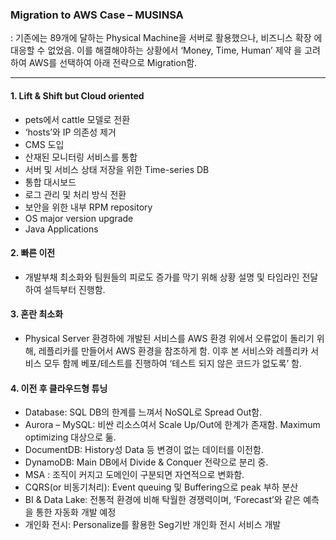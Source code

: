 ### Migration to AWS Case – MUSINSA

: 기존에는 89개에 달하는 Physical Machine을 서버로 활용했으나, 비즈니스 확장 에 대응할 수 없었음. 이를 해결해야하는 상황에서 ‘Money, Time, Human’ 제약 을 고려하여 AWS를 선택하여 아래 전략으로 Migration함.

----

#### 1. Lift & Shift but Cloud oriented
  -  pets에서 cattle 모델로 전환
  - ‘hosts’와 IP 의존성 제거
  - CMS 도입
  - 산재된 모니터링 서비스를 통합
  - 서버 및 서비스 상태 저장을 위한 Time-series DB
  - 통합 대시보드
  - 로그 관리 및 처리 방식 전환
  - 보안을 위한 내부 RPM repository
  - OS major version upgrade
  - Java Applications
    
#### 2. 빠른 이전
  - 개발부채 최소화와 팀원들의 피로도 증가를 막기 위해 상황 설명 및 타임라인 전달하여 설득부터 진행함.
  
#### 3. 혼란 최소화
  - Physical Server 환경하에 개발된 서비스를 AWS 환경 위에서 오류없이 돌리기 위해, 레플리카를 만들어서 AWS 환경을 참조하게 함. 이후 본 서비스와 레플리카 서비스 모두 함께 베포/테스트를 진행하여 ‘테스트 되지 않은 코드가 없도록’ 함.
  
#### 4. 이전 후 클라우드형 튜닝
  - Database: SQL DB의 한계를 느껴서 NoSQL로 Spread Out함.
  - Aurora – MySQL: 비싼 리소스여서 Scale Up/Out에 한계가 존재함. Maximum optimizing 대상으로 둚.
  - DocumentDB: History성 Data 등 변경이 없는 데이터를 이전함.
  - DynamoDB: Main DB에서 Divide & Conquer 전략으로 분리 중.
  - MSA : 조직이 커지고 도메인이 구분되면 자연적으로 변화함.
  - CQRS(or 비동기처리): Event queuing  및 Buffering으로 peak 부하 분산 
  - BI & Data Lake: 전통적 환경에 비해 탁월한 경쟁력이며, ‘Forecast’와 같은 예측을 통한 자동화 개발 예정
  - 개인화 전시: Personalize를 활용한 Seg기반 개인화 전시 서비스 개발
